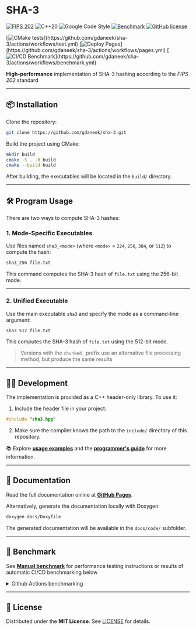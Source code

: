 # SHA-3

[![FIPS 202](https://img.shields.io/badge/standard-FIPS%20202-blue?style=flat)](https://csrc.nist.gov/pubs/fips/202/final)
![C++20](https://img.shields.io/badge/code-C++20-purple?style=flat)
![Google Code Style](https://img.shields.io/badge/style-Google-purple?style=flat)
[![Benchmark](https://img.shields.io/badge/benchmark-race-brightgreen?style=flat)](docs/benchmark.md)
[![GitHub license](https://img.shields.io/github/license/gdaneek/sha-3?style=flat)](https://github.com/gdaneek/sha-3/blob/master/LICENSE)


[![CMake tests](https://github.com/gdaneek/sha-3/actions/workflows/test.yml/badge.svg?)](https://github.com/gdaneek/sha-3/actions/workflows/test.yml)
[![Deploy Pages](https://github.com/gdaneek/sha-3/actions/workflows/pages.yml/badge.svg?)](https://github.com/gdaneek/sha-3/actions/workflows/pages.yml)
[![CI/CD Benchmark](https://github.com/gdaneek/sha-3/actions/workflows/benchmark.yml/badge.svg?)](https://github.com/gdaneek/sha-3/actions/workflows/benchmark.yml)

**High-performance** implementation of SHA-3 hashing according to the *FIPS 202* standard

---

## 📦 Installation

Clone the repository:

```bash
git clone https://github.com/gdaneek/sha-3.git
```

Build the project using CMake:

```bash
mkdir build
cmake -S . -B build
cmake --build build
```

After building, the executables will be located in the `build/` directory.

---

## 🛠️ Program Usage

There are two ways to compute SHA-3 hashes:

### 1. Mode-Specific Executables

Use files named `sha3_<mode>` (where `<mode>` = `224`, `256`, `384`, or `512`) to compute the hash:

```bash
sha3_256 file.txt
```

This command computes the SHA-3 hash of `file.txt` using the 256-bit mode.

---

### 2. Unified Executable

Use the main executable `sha3` and specify the mode as a command-line argument:

```bash
sha3 512 file.txt
```

This computes the SHA-3 hash of `file.txt` using the 512-bit mode.

> Versions with the `chunked_` prefix use an alternative file processing method, but produce the same results


---

## 🧑‍💻 Development

The implementation is provided as a C++ header-only library. To use it:

1. Include the header file in your project:

```cpp
#include "sha3.hpp"
```

2. Make sure the compiler knows the path to the `include/` directory of this repository.

📚 Explore [**usage examples**](examples/) and the [**programmer's guide**](https://gdaneek.github.io/sha-3) for more information.

---

## 📄 Documentation

Read the full documentation online at [**GitHub Pages**](https://gdaneek.github.io/sha-3).

Alternatively, generate the documentation locally with Doxygen:

```bash
doxygen docs/Doxyfile
```

The generated documentation will be available in the `docs/code/` subfolder.

---

## 🧪 Benchmark

See [**Manual benchmark**](docs/benchmark.md) for performance testing instructions or
results of automatic CI/CD benchmarking below

<details>
<summary>Github Actions benchmarking</summary>


> Runs on ubuntu latest


<!-- BENCHMARK_START -->

### sha-3-224

| Command | Mean [s] | Min [s] | Max [s] | Relative |
|:---|---:|---:|---:|---:|
| `./sha3 224 4GB` | 9.784 ± 0.003 | 9.781 | 9.792 | 1.00 |
| `./chunked_sha3_224 4GB` | 9.884 ± 0.011 | 9.877 | 9.906 | 1.01 ± 0.00 |
| `openssl dgst -sha3-224 4GB` | 10.084 ± 0.063 | 10.022 | 10.257 | 1.03 ± 0.01 |
| `sha3sum -a 224 4GB` | 16.449 ± 0.722 | 16.210 | 18.504 | 1.68 ± 0.07 |
| `rhash --sha3-224 4GB` | 12.276 ± 0.011 | 12.262 | 12.299 | 1.25 ± 0.00 |

### sha-3-256

| Command | Mean [s] | Min [s] | Max [s] | Relative |
|:---|---:|---:|---:|---:|
| `./sha3 256 4GB` | 10.338 ± 0.003 | 10.334 | 10.345 | 1.00 |
| `./chunked_sha3_256 4GB` | 10.434 ± 0.011 | 10.426 | 10.463 | 1.01 ± 0.00 |
| `openssl dgst -sha3-256 4GB` | 10.641 ± 0.049 | 10.605 | 10.778 | 1.03 ± 0.00 |
| `sha3sum -a 256 4GB` | 17.119 ± 0.301 | 17.005 | 17.973 | 1.66 ± 0.03 |
| `rhash --sha3-256 4GB` | 12.937 ± 0.053 | 12.895 | 13.078 | 1.25 ± 0.01 |

### sha-3-384

| Command | Mean [s] | Min [s] | Max [s] | Relative |
|:---|---:|---:|---:|---:|
| `./sha3 384 4GB` | 13.397 ± 0.006 | 13.391 | 13.410 | 1.03 ± 0.00 |
| `./chunked_sha3_384 4GB` | 13.483 ± 0.018 | 13.472 | 13.530 | 1.03 ± 0.00 |
| `openssl dgst -sha3-384 4GB` | 13.064 ± 0.018 | 13.046 | 13.101 | 1.00 |
| `sha3sum -a 384 4GB` | 21.465 ± 0.025 | 21.437 | 21.510 | 1.64 ± 0.00 |
| `rhash --sha3-384 4GB` | 16.663 ± 0.020 | 16.643 | 16.706 | 1.28 ± 0.00 |

### sha-3-512

| Command | Mean [s] | Min [s] | Max [s] | Relative |
|:---|---:|---:|---:|---:|
| `./sha3 512 4GB` | 19.168 ± 0.022 | 19.147 | 19.210 | 1.04 ± 0.00 |
| `./chunked_sha3_512 4GB` | 19.254 ± 0.014 | 19.244 | 19.292 | 1.04 ± 0.00 |
| `openssl dgst -sha3-512 4GB` | 18.455 ± 0.011 | 18.441 | 18.473 | 1.00 |
| `sha3sum -a 512 4GB` | 29.898 ± 0.056 | 29.845 | 30.021 | 1.62 ± 0.00 |
| `rhash --sha3-512 4GB` | 23.764 ± 0.040 | 23.724 | 23.867 | 1.29 ± 0.00 |


### Summary

| Top | Command |
|-----|---------|
| 🥇 | ./sha3<br>openssl |
| 🥈 | ./chunked_sha3 |
| 🥉 | rhash |

<!-- BENCHMARK_END -->

</details>


---

## 📜 License

Distributed under the **MIT License**. See [LICENSE](LICENSE) for details.
